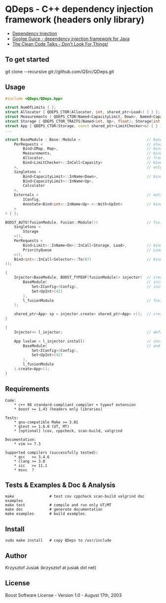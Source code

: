 QDeps - C++ dependency injection framework (headers only library)
================================
* [Dependency Injection](http://en.wikipedia.org/wiki/Dependency_injection)
* [Goolge Guice - dependency injection framework for Java ](http://code.google.com/p/google-guice/)
* [The Clean Code Talks - Don't Look For Things!](http://www.youtube.com/watch?v=RlfLCWKxHJ0&feature=BFa&list=PLED6CA927B41FF5BD)

To get started
-----
git clone --recursive git://github.com/QSrc/QDeps.git

Usage
-----

``` C++
#include <QDeps/QDeps.hpp>

struct NumOfLimits { };
struct Allocator { QDEPS_CTOR(Allocator, int, shared_ptr<Load>) { } };
struct Measurements { QDEPS_CTOR(Named<CapacityLimit, Down>, Named<CapacityLimit, Up>) { } };
struct Storage { QDEPS_CTOR_TRAITS(Named<int, Up>, float); Storage(int, float) { } };
struct App { QDEPS_CTOR(Storage, const shared_ptr<LimitChecker>&) { } };
...

struct BaseModule : Base::Module <                              // base module : type
    PerRequests <                                               // always new instance
        Bind<IMap, Map>,                                        // bind IMap to Map implementation
        Measurements,                                           // bind Measurements to interface
        Allocator,                                              // from which Measurements is inhereting
        Bind<LimitChecker>::InCall<Capacity>                    // bind implementation LimitChecker
    >,                                                          // only when Capacity class is created
    Singletons <
        Bind<CapacityLimit>::InName<Down>,                      // bind using Named parameter
        Bind<CapacityLimit>::InName<Up>,
        Calculator
    >,
    Externals <                                                 // outside objects
        IConfig,
        Annotate<Bind<int>::InName<Up> >::With<UpInt>           // bind to annotation - simplify setting
    >
> { };

BOOST_AUTO(fusionModule, Fusion::Module()(                      // fusion module : object 
    Singletons <
        Storage
    >(),
    PerRequests <
        Bind<Limit>::InName<On>::InCall<Storage, Load>,         // bind (in name) only when Storage and 
        PriorityQueue                                           // Load were created in given order
    >(),
    Bind<int>::InCall<Selector>::To(87)                         // bind external value
));

{
    Injector<BaseModule, BOOST_TYPEOF(fusionModule)> injector(  // create injector from 2 modules
        BaseModule(                                             // initialize BaseModule externals
            Set<IConfig>(Config),                               // initialize IConfig by Config
            Set<UpInt>(42)
        ),
        l_fusionModule                                          // fusion module is already created
    );

    shared_ptr<App> sp = injector.create< shared_ptr<App> >();  // create App as shared_ptr
}

{
    Injector<> l_injector;                                      // default empty injector

    App lvalue = l_injector.install(                            // install 2 modules
        BaseModule(                                             // and create App as lvalue
            Set<IConfig>(Config),
            Set<UpInt>(42)
        ),
        l_fusionModule
    ).create<App>();
}

```
Requirements
------------
    Code:
        * c++ 98 standard-compliant compiler + typeof extension
        * boost >= 1.43 (headers only libraries)

    Tests:
        * gnu-compatible Make >= 3.81
        * gtest >= 1.6.0 (UT, MT)
        * [optional] lcov, cppcheck, scan-build, valgrind

    Documentation:
        * vim >= 7.3

    Supported compilers (successfully tested):
        * gcc   >= 3.4.6
        * clang >= 3.0
        * icc   >= 11.1
        * msvc  ?

Tests & Examples & Doc & Analysis
------------
    make                # test cov cppcheck scan-build valgrind doc examples
    make test           # compile and run only UT/MT
    make doc            # generate documentation
    make examples       # build examples

Install
------------
    sudo make install   # copy QDeps to /usr/include

Author
------
Krzysztof Jusiak (krzysztof at jusiak dot net)

License
-------
Boost Software License - Version 1.0 - August 17th, 2003

